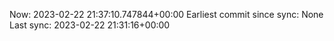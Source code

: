 Now: 2023-02-22 21:37:10.747844+00:00 Earliest commit since sync: None Last sync: 2023-02-22 21:31:16+00:00
